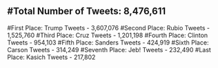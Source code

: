 #Total Number of Tweets: 8,476,611 
---
#First Place: Trump Tweets - 3,607,076
#Second Place: Rubio Tweets - 1,525,760
#Third Place: Cruz Tweets - 1,201,198
#Fourth Place: Clinton Tweets - 954,103
#Fifth Place: Sanders Tweets - 424,919
#Sixth Place: Carson Tweets - 314,249
#Seventh Place: Jeb! Tweets - 232,490
#Last Place: Kasich Tweets - 217,802
